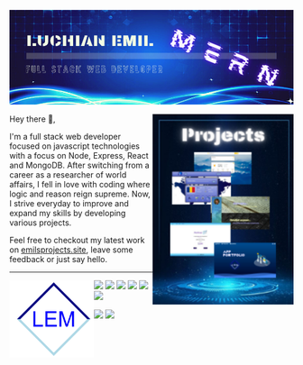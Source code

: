 [![Header](https://github.com/EmilLM/EmilLM/blob/main/gh-header.png "Header")](https://emilsprojects.site/)


<p>
  <a href="https://github.com/EmilLM/EmilLM/blob/main/Projects.png"><img width="250" align='right' src="https://github.com/EmilLM/EmilLM/blob/main/Projects.png"></a>
</p>

Hey there 👋,

I'm a full stack web developer focused on javascript technologies with a focus on Node, Express, React and MongoDB. After switching from a career as a researcher of world affairs, I fell in love with coding where logic and reason reign supreme. Now, I strive everyday to improve and expand my skills by developing various projects.

Feel free to checkout my latest work on <a href="emilsprojects.site">emilsprojects.site</a>, leave some feedback or just say hello.

---

 <p>
  <img width="150" align='left' src="https://github.com/EmilLM/EmilLM/blob/main/logo.png">
</p>

![](https://img.shields.io/badge/Html5-informational?style=flat&logo=Html5&logoColor=white&color=orange)
![](https://img.shields.io/badge/Code-Javascript-informational?style=flat&logo=JavaScript&logoColor=white&color=004A9D)
![](https://img.shields.io/badge/Style-Scss-informational?style=flat&logo=Sass&logoColor=white&color=004A9D)
![](https://img.shields.io/badge/UI-React-informational?style=flat&logo=React&logoColor=white&color=004A9D)
![](https://img.shields.io/badge/Next.js-informational?style=flat&logo=Next.js&logoColor=white&color=black)
![](https://img.shields.io/badge/MongoDB-informational?style=flat&logo=MongoDB&logoColor=white&color=green)

![](https://img.shields.io/badge/Testing-Jest-informational?style=flat&logo=Jest&logoColor=white&color=red)
![](https://img.shields.io/badge/API-GraphQl-informational?style=flat&logo=GraphQL&logoColor=white&color=004A9D)



 

